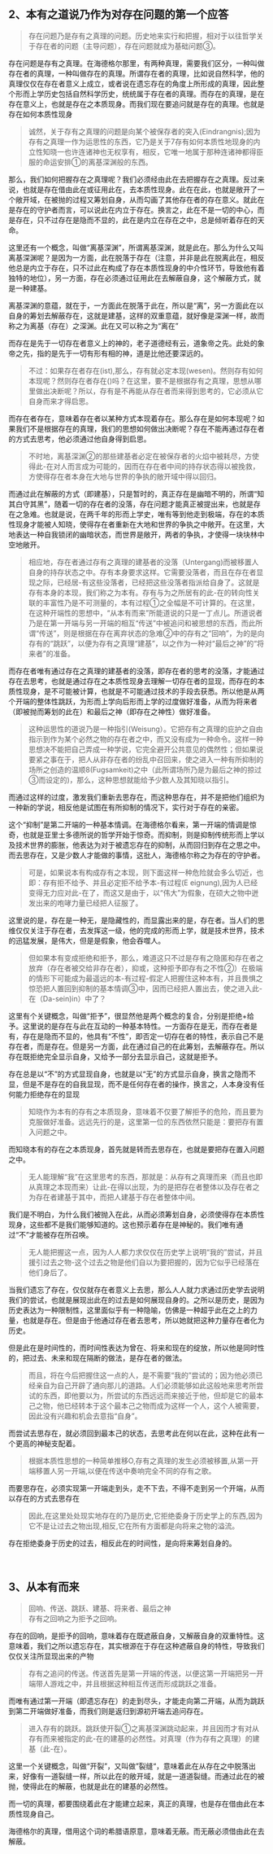 <h2>2、本有之道说乃作为对存在问题的第一个应答</h2><blockquote data-pid="cb4KQv13">存在问题乃是存有之真理的问题。历史地来实行和把握，相对于以往哲学关于存在者的问题（主导问题），存在问题就成为基础问题③。</blockquote><p data-pid="0UrDfIre">存在问题是存有之真理。在海德格尔那里，有两种真理，需要我们区分，一种叫做存在者的真理，一种叫做存在的真理。所谓存在者的真理，比如说自然科学，他的真理仅仅在存在者意义上成立，或者说在遗忘存在的角度上所形成的真理，因此整个形而上学历史包括自然科学历史，统统属于存在者的真理。而存在的真理，是在存在意义上，也就是存在之本质现身。而我们现在要追问就是存在的真理。也就是存在如何本质性现身</p><blockquote data-pid="s0o-8Rij">诚然，关于存有之真理的问题是向某个被保存者的突入(Eindrangnis);因为存有之真理一作为运思性的东西，它乃是关于7存有如何本质性地现身的内立性知晓一也许连诸神也无权享有，相反，它唯一地属于那种连诸神都得臣服的命运安排①的离基深渊般的东西。</blockquote><p data-pid="5MeeoYLr">那么，我们如何把握存在之真理呢？我们必须经由此在去把握存在之真理。反过来说，也就是存在借由此在或征用此在，去本质性现身。此在在此，也就是敞开了一个敞开域，在被抛的过程又筹划自身，从而勾画了其他存在者的存在意义。就此在是存在的守护者而言，可以说此在内立于存在。换言之，此在不是一切的中心，而是存在，只不过存在是隐而不显的，此在是内立在存在之中，总是倾听着存在的天命。</p><p data-pid="65Sr-SAx">这里还有一个概念，叫做“离基深渊”，所谓离基深渊，就是此在。那么为什么又叫离基深渊呢？是因为一方面，此在脱落于存在（注意，并非是此在脱离此在，相反他总是内立于存在，只不过此在构成了存在本质性现身的中介性环节，导致他有着独特的地位），另一方面，存在必须通过征用此在去解蔽自身，这个解蔽方式，就是一种建基。</p><p data-pid="GcDwCFR_">离基深渊的意蕴，就在于，一方面此在脱落于此在，所以是“离”，另一方面此在以自身的筹划去解蔽存在，这就是建基，这样的双重意蕴，就好像是深渊一样，故而称之为离基（存在）之深渊。此在又可以称之为“离在”</p><p data-pid="_8_w10oG">而存在是先于一切存在者意义上的神的，老子道德经有云，道象帝之先。此处的象帝之先，指的是先于一切有形有相的神，道是比他还要深远的。</p><blockquote data-pid="WKhj1Nyp">不过：如果存在者存在(ist),那么，存有就必定本现(wesen)。然则存有如何本现呢？然则存在者存在()吗？在这里，要不是根据存有之真理，思想从哪里做出决断呢？所以，存有是不再能从存在者而来得到思考的，它必须从它自身而来才得启思。</blockquote><p data-pid="DInpzCle">而存在者存在，意味着存在者以某种方式本现着存在。那么存在是如何本现呢？如果我们不是根据存在的真理，我们的思想如何做出决断呢？存在不能再通过存在者的方式去思考，他必须通过他自身得到启思。</p><blockquote data-pid="iUVpQW4n">不时地，离基深渊②的那些建基者必定在被保存者的火焰中被耗尽，方使得此-在对人而言成为可能的，因而在存在者中间的持存状态得以被挽救，方使得存在者本身在大地与世界的争执的敞开域中得以回归。</blockquote><p data-pid="-Z_WTWb6">而通过此在解蔽的方式（即建基），只是暂时的，真正存在是幽暗不明的，所谓“知其白守其黑”，随着一切的存在者的没落，存在问题才能真正被提出来，也就是存在之急难。也就是说，在两千年的形而上学史，唯有等到他走到极端，存在的本质性现身才能被人知晓，使得存在者重新在大地和世界的争执之中敞开。在这里，大地表达一种自我锁闭的幽暗状态，而世界是敞开，两者的争执，才使得一块块林中空地敞开。</p><blockquote data-pid="sH3cxyWF">相应地，存在者通过存有之真理的建基者的没落（Untergang)而被移置人自身的持存状态之中。存有本身要求这样。它需要没落者，而且在存在者显现之际，已经居-有这些没落者，已经把这些没落者指派给自身了。这就是存有本身的本现，我们称之为本有。存有与为之所居有的此-在的转向性关联的丰富性乃是不可测量的，本有过程①之全幅是不可计算的。在这里，在这种开端性的思想中，“从本有而来”所能道说的只是一丁点儿。所道说者乃是在第一开端与另一开端的相互“传送”中被追问和被思想的东西，而此所谓“传送”，则是根据在存在离弃状态的急难②中的存有之“回响”，为的是向存有的“跳跃”，以便为存有之真理“建基”，以之作为一种对“最后之神”的“将来者”的准备。</blockquote><p data-pid="mx2EWY6m">而存在者唯有通过存在之真理的建基者的没落，即存在者的思考的没落，才能通过存在去思考，也就是通过存在之本质性现身去理解一切存在者的显现，而存在的本质性现身，是不可能被计算，也就是不可能通过技术的手段去获悉。所以他是从两个开端的整体性跳跃，为形而上学向后形而上学的过度做好准备，从而为将来者（即被抛而筹划的此在）和最后之神（即存在之神性）做好准备。</p><blockquote data-pid="1vySd71N">这种运思性的道说乃是一种指引(Weisung）。它把存有之真理的庇护之自由指示到作为某个必然之物的存在者之中，而又没有成为一种命令。这样一种思想决不能把自己弄成一种学说，它完全避开公共意见的偶然性；但如果说要紧之事在于，把人从非存在者的纷乱中召回来，使之进入一种有所抑制的场所之创造的温顺8(Fugsamkeit)之中（此所谓场所乃是为最后之神的掠过③而设定的)，那么，这种思想就能给予少数人及其知晓以指引。</blockquote><p data-pid="I0SCcM1z">而通过这样的过度，激发我们重新去思存在，而这种思存在，并不是把他们组织为一种新的学说，相反他是试图在有所抑制的情况下，实行对于存在的亲密。</p><p data-pid="4cm3LX1c">这个“抑制”是第二开端的一种基本情调。在海德格尔看来，第一开端的情调是惊奇，也就是亚里士多德所说的哲学开始于惊奇。而抑制，则是抑制传统形而上学以及技术世界的膨胀，他表达为对于被遗忘存在的抑制，从而回归到存在之思之中。而去思存在，又是少数人才能做的事情，这批人，海德格尔称之为存在的守护者。</p><blockquote data-pid="mbPDBcdW">可是，如果说本有构成存有之本现，则下面这样一种危险就会多么切近，也即：存有拒不给予、并且必定拒不给予本-有过程(E eignung),因为人已经变得无力应对此-在了，而这又是由于，以“伟大”为假象，在硕大之物中迸发出来的咆哮力量已经把人征服了。</blockquote><p data-pid="DF1NM0ge">这里说的是，存在是一种无，是隐藏性的，而显露出来的是，存在者。当人们的思维仅仅关注于存在者，去发挥这一级，他的完成的形而上学，就是技术世界，技术的迅猛发展，是伟大，但是是假象，他会吞噬人。</p><blockquote data-pid="2Y2P-iiT">但如果本有变成拒绝和拒予，那么，难道这只不过是存有之隐匿和存在者之放弃（存在者被交给非存在者），抑或，这种拒予即存有之不性②）在极端的情形下可能成为最遥远的本-有过程-假定人把握住这种本有，并且畏惧之惊恐把人置回到抑制的基本情调③中，因而已经把人置出去，使之进入此-在（Da-sein)in）中了？</blockquote><p data-pid="Vefe14Yq">这里有个关键概念，叫做“拒予”，很显然他是两个概念的复合，分别是拒绝+给予。这里说的是存在与此在互动的一种基本特性。一方面存在是无，而存在者是有，存在是隐而不显的，他具有“不性”，即否定一切存在者的特性，表示自己不是存在者，而是存在。但是另一方面，此在通过自己的在此筹划，去解蔽存在。所以存在既拒绝完全显示自身，又给予一部分去显示自己，这就是拒予。</p><p data-pid="KEx-I1UQ">存在总是以“不”的方式显现自身，也就是以“无”的方式显示自身，换言之隐而不显，但是不是存在的自我显现，而不是任何存在者的操作，换言之，人本身没有任何能力拒绝存在的显现</p><blockquote data-pid="t2E98Dbd">知晓作为本有的存有之本质现身，意味着不仅要了解拒予的危险，而且要为克服做好准备。远远先行的是，这里第一位的东西依然只能是：要把存有置入问题之中。</blockquote><p data-pid="JORbsJbk">而知晓本有的存在之本质现身，首先就是转而去思存在，也就是要把存在置入问题之中。</p><blockquote data-pid="HQ3a2TI6">无人能理解“我”在这里思考的东西，那就是：从存有之真理而来（而且也即从真理之本现而来）让此-在得以出现，为的是把存在者整体以及存在者之为存在者建基于其中，而把人建基于存在者整体中间。</blockquote><p data-pid="jMjYZu5H">我们是不明白，为什么我们被抛入在此，从而必须筹划自身，必须使得存在本质性现身，这些都不是我们能够知道的。这也预示着存在是神秘的。我们唯有通过“不”才能被存在所召唤。</p><blockquote data-pid="Vw65_bTk">无人能把握这一点，因为人人都力求仅仅在历史学上说明“我的”尝试，并且援引过去之物-这个过去之物是他们自以为要把握的，因为它似乎已经落在他们身后了。</blockquote><p data-pid="so372CfP">当我们遗忘了存在，仅仅就存在者意义上去思，那么人人就力求通过历史学去说明我们的尝试，也就是展现出此在的过去是如何展现自身的。之所以是历史，是因为历史表达为一种限制性，这里面似乎有一种隐喻，仿佛是一种超乎此在之上的力量，也就是存在。但是由于他通过存在者去思考，所以她就把这种力量存在者化为历史。</p><p data-pid="PP_eest7">但是此在是时间性的，而时间性表达为曾在、将来和现在的绽放，所以他是同时性的，把过去、未来和现在隔断的做法，是存在者的做法。</p><blockquote data-pid="i3V43oxJ">而且，将在今后把握住这一点的人，是不需要“我的”尝试的；因为他必须已经亲自为自己开辟了通向那儿的道路。人们必须能够如此这般地来思考所尝试的东西，即他要以为，所尝试的东西远远而来接近于他，但却是它的最本己之物，他已经转本于这个最本己之物而成为这样一个人，这个人被需要，因此没有兴趣和机会去意指“自身”。</blockquote><p data-pid="WjtDgNhp">而尝试去思存在，就必须回到最本己的状态，去思考此在何以在此，这种在此有一个更高的神秘支配着。</p><blockquote data-pid="S4kX_sRr">根据本质性思想的一种简单推移O,存有之真理的发生必须被移置,从第一开端移置人另一开端,以便在传送中奏响完全不同的存有之歌。</blockquote><p data-pid="bZz02UAd">而要思存在，必须实现第一开端走到头，走不下去，不得不走到另一个开端，从而以存在的方式去思存在</p><blockquote data-pid="5pIeBxTn">因此,在这里处处现实地存在的乃是历史,它拒绝委身于历史学上的东西,因为它不是让过去之物出现,相反,它在所有方面都是向将来之物的溢流。</blockquote><p data-pid="lr1UL1U0">存在拒绝委身于历史的过去，相反此在的时间性，是向将来筹划自身的。</p><p><br></p><h2>3、从本有而来</h2><blockquote data-pid="zLJOc-Yp">回响、传送、跳跃、建基、将来者、最后之神<br>存有之回响之为拒予之回响。</blockquote><p data-pid="1Yrf8ABI">存在的回响，是拒予的回响，意味着存在既遮蔽自身，又解蔽自身的双重特性。这意味着，我们之所以遗忘存在，其实根源在于存在这种遮蔽自身的特性，导致我们仅仅关注所显现出来的产物</p><blockquote data-pid="WpTDgkFK">存有之追问的传送。传送首先是第一开端的传送，以便这第一开端把另一开端带人游戏之中，并且根据这种相互传送而形成跳跃之准备。</blockquote><p data-pid="NrjesdG6">而唯有通过第一开端（即遗忘存在）的走到尽头，才能走向第二开端，从而为跳跃到第二开端做好准备，而我们则是返归到源初开端去追问存在。</p><blockquote data-pid="U6fFGxZW">进入存有的跳跃。跳跃使开裂①之离基深渊跳动起来，并且因而才有对从存有而来被指定的此-在的建基的必然性。对真理（作为存有之真理）的建基（此-在）。</blockquote><p data-pid="ODIgl5ch">这里一个关键概念，叫做“开裂”，又叫做”裂缝“，意味着此在从存在之中脱落出来，好像有一道裂缝一样，所以此在的敞开域，就是一道道裂缝。而通过此在的被抛，使得此在的解蔽，也就是此在的建基的必然性。</p><p data-pid="QF1IRGo-">而一切的真理，都要围绕着此在才能建立起来，真正的真理，也是存在借由此在本质性现身自己。</p><p data-pid="l1ovZ8Ds">海德格尔的真理，借用这个词的希腊语原意，意味着无蔽。而无蔽必须借由此在去解蔽。</p>